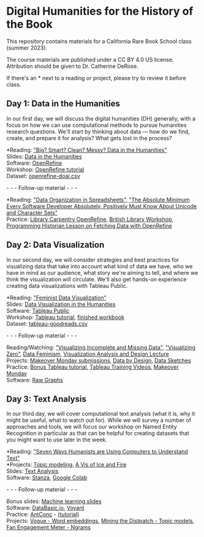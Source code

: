 # Digital Humanities for the History of the Book

This repository contains materials for a California Rare Book School class (summer 2023).

The course materials are published under a CC BY 4.0 US license. Attribution should be given to Dr. Catherine DeRose.

If there's an * next to a reading or project, please try to review it before class.

## Day 1: Data in the Humanities

In our first day, we will discuss the digital humanities (DH) generally, with a focus on how we can use computational methods to pursue humanities research questions. We'll start by thinking about data — how do we find, create, and prepare it for analysis? What gets lost in the process?

*Reading: ["Big? Smart? Clean? Messy? Data in the Humanities"](https://github.com/cderose/dh-courses/blob/master/CalRBS2023/readings/01_DataInTheHumanities_Schoch.pdf)    
Slides: [Data in the Humanities](https://docs.google.com/presentation/d/1OzhFdLVvnxVg09wyQOv0buVzKXxhplNZJwnERcAzLjI/edit?usp=sharing)  
Software: [OpenRefine](https://openrefine.org/)  
Workshop: [OpenRefine tutorial](https://github.com/cderose/dh-courses/blob/master/CalRBS2023/tutorials/openrefine-tutorial.md)  
Dataset: [openrefine-doaj.csv](https://drive.google.com/drive/folders/1hhkpAqz1hyyxmYLPe9K7VOR5e46DrfNZ?usp=sharing)

\- \- \- Follow-up material - - -  

*Reading: ["Data Organization in Spreadsheets"](https://www.tandfonline.com/doi/full/10.1080/00031305.2017.1375989), ["The Absolute Minimum Every Software Developer Absolutely, Positively Must Know About Unicode and Character Sets"](https://www.joelonsoftware.com/2003/10/08/the-absolute-minimum-every-software-developer-absolutely-positively-must-know-about-unicode-and-character-sets-no-excuses/)  
Practice: [Library Carpentry OpenRefine](https://librarycarpentry.org/lc-open-refine/), [British Library Workshop](http://www.meanboyfriend.com/overdue_ideas/wp-content/uploads/2014/11/Introduction-to-OpenRefine-handout-CC-BY.pdf), [Programming Historian Lesson on Fetching Data with OpenRefine](https://programminghistorian.org/en/lessons/fetch-and-parse-data-with-openrefine)

## Day 2: Data Visualization

In our second day, we will consider strategies and best practices for visualizing data that take into account what kind of data we have, who we have in mind as our audience, what story we're aiming to tell, and where we think the visualization will circulate. We'll also get hands-on experience creating data visualizations with Tableau Public.

*Reading: ["Feminist Data Visualization"](https://github.com/cderose/dh-courses/blob/master/CalRBS2023/readings/02_FeministDataVis_KleinDIgnazio.pdf)   
Slides: [Data Visualization in the Humanities](https://docs.google.com/presentation/d/1OTkc4VGsC8BJ_Z6eFrszIIwSySzp3z7pFdZ8mPP8krE/edit?usp=sharing)  
Software: [Tableau Public](https://public.tableau.com/en-us/s/)  
Workshop: [Tableau tutorial](https://github.com/cderose/dh-courses/blob/master/CalRBS2023/tutorials/tableau-tutorial.md), [finished workbook](https://public.tableau.com/views/CalRBS2023/linegraph?:language=en-US&publish=yes&:display_count=n&:origin=viz_share_link)    
Dataset: [tableau-goodreads.csv](https://drive.google.com/drive/folders/12WIcs0ykyBd0FGZ25z2VklfbPBxwCXfR?usp=sharing)

\- \- \- Follow-up material - - -  

Reading/Watching: ["Visualizing Incomplete and Missing Data"](https://flowingdata.com/2018/01/30/visualizing-incomplete-and-missing-data/), ["Visualizing Zero"](https://hbr.org/2014/05/visualizing-zero-how-to-show-something-with-nothing), [Data Feminism](https://data-feminism.mitpress.mit.edu/), [Visualization Analysis and Design Lecture](https://www.youtube.com/watch?v=1GhZisgc6DI)   
Projects: [Makeover Monday submissions](https://twitter.com/makeover_monday?lang=en), [Data by Design](https://dev.dataxdesign.io/), [Data Sketches](https://www.datasketch.es/)  
Practice: [Bonus Tableau tutorial](https://github.com/cderose/dh-courses/blob/master/CalRBS2023/tutorials/extra-tutorials/tableau-internet-users-tutorial.md), [Tableau Training Videos](https://www.tableau.com/learn/training/20212), [Makeover Monday](https://www.makeovermonday.co.uk/data/)   
Software: [Raw Graphs](https://rawgraphs.io/)

## Day 3: Text Analysis

In our third day, we will cover computational text analysis (what it is, why it might be useful, what to watch out for). While we will survey a number of approaches and tools, we will focus our workshop on Named Entity Recognition in particular as that can be helpful for creating datasets that you might want to use later in the week.

*Reading: ["Seven Ways Humanists are Using Computers to Understand Text"](https://github.com/cderose/dh-courses/blob/master/CalRBS2023/readings/03_SevenWays_Underwood.pdf)  
*Projects: [Topic modeling](http://dh.library.yale.edu/projects/vogue/topics/), [A Vis of Ice and Fire](https://fredhohman.com/a-viz-of-ice-and-fire/)  
Slides: [Text Analysis](https://docs.google.com/presentation/d/1MoASQFmFje71kz6_UxvDYudEoT2SCF9ey1lkHAO5Q1o/edit?usp=sharing)   
Software: [Stanza](https://stanfordnlp.github.io/stanza/), [Google Colab](https://colab.research.google.com/?utm_source=scs-index)  

\- \- \- Follow-up material - - -  

Bonus slides: [Machine learning slides](https://docs.google.com/presentation/d/1lwxhmjhmZbPn2zB8VJias73SCsyAtfdk4wt3yf_eRYE/edit?usp=sharing)  
Software: [DataBasic.io](https://databasic.io/en/), [Voyant](https://voyant-tools.org/)  
Practice: [AntConc](https://www.laurenceanthony.net/software/antconc/) - [(tutorial)](https://programminghistorian.org/en/lessons/corpus-analysis-with-antconc)  
Projects: [Vogue - Word embeddings](https://www.canva.com/design/DAEkFyjYuoE/tkVh45du5_tFiXxYMljoAw/view?website#2:using-temporal-word-embeddings-to-reveal-the-shifting-notion-of-beauty-in), [Mining the Distpatch - Topic models](https://dsl.richmond.edu/dispatch/introduction), [Fan Engagement Meter - Ngrams](http://fanengagement.org/)  
